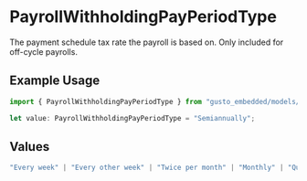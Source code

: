 # PayrollWithholdingPayPeriodType

The payment schedule tax rate the payroll is based on. Only included for off-cycle payrolls.

## Example Usage

```typescript
import { PayrollWithholdingPayPeriodType } from "gusto_embedded/models/components";

let value: PayrollWithholdingPayPeriodType = "Semiannually";
```

## Values

```typescript
"Every week" | "Every other week" | "Twice per month" | "Monthly" | "Quarterly" | "Semiannually" | "Annually"
```